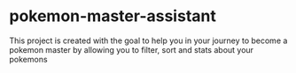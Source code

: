 # pokemon-master-assistant
This project is created with the goal to help you in your journey to become a pokemon master by allowing you to filter, sort and stats about your pokemons
